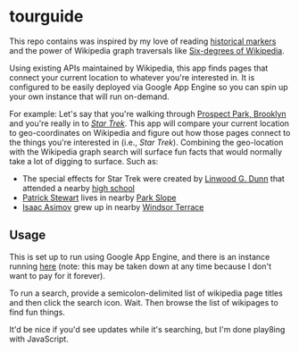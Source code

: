 # tourguide

This repo contains was inspired by my love of reading [historical markers](https://www.hmdb.org/) and the power of Wikipedia graph traversals like [Six-degrees of Wikipedia](https://github.com/jwngr/sdow).

Using existing APIs maintained by Wikipedia, this app finds pages that connect your current location to whatever you're interested in. It is configured to be easily deployed via Google App Engine so you can spin up your own instance that will run on-demand.


For example:
Let's say that you're walking through [Prospect Park, Brooklyn](https://en.wikipedia.org/wiki/Prospect_Park_(Brooklyn)) and you're really in to [_Star Trek_](https://en.wikipedia.org/wiki/Star_Trek:_The_Original_Series). This app will compare your current location to geo-coordinates on Wikipedia and figure out how those pages connect to the things you're interested in (i.e., _Star Trek_). Combining the geo-location with the Wikipedia graph search will surface fun facts that would normally take a lot of digging to surface. Such as:

* The special effects for Star Trek were created by [Linwood G. Dunn](https://en.wikipedia.org/wiki/Linwood_G._Dunn) that attended a nearby [high school](John_Jay_Educational_Campus_(Brooklyn))
* [Patrick Stewart](https://en.wikipedia.org/wiki/Patrick_Stewart) lives in nearby [Park Slope](https://en.wikipedia.org/wiki/Park_Slope)
* [Isaac Asimov](https://en.wikipedia.org/wiki/Isaac_Asimov) grew up in nearby [Windsor Terrace](https://en.wikipedia.org/wiki/Windsor_Terrace,_Brooklyn)


## Usage

This is set up to run using Google App Engine, and there is an instance running [here](https://coastal-epigram-162302.appspot.com/) (note: this may be taken down at any time because I don't want to pay for it forever).

To run a search, provide a semicolon-delimited list of wikipedia page titles and then click the search icon. Wait. Then browse the list of wikipages to find fun things.

It'd be nice if you'd see updates while it's searching, but I'm done play8ing with JavaScript.